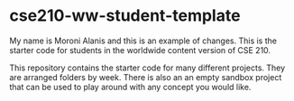 # cse210-ww-student-template
My name is Moroni Alanis and this is an example of changes.
This is the starter code for students in the worldwide content version of CSE 210.

This repository contains the starter code for many different projects. They are arranged folders by week. There is also an an empty sandbox project that can be used to play around with any concept you would like.
